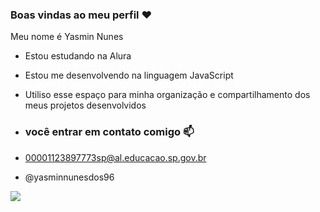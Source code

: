 ### Boas vindas ao meu perfil ❤️

Meu nome é Yasmin Nunes

- Estou estudando na Alura
- Estou me desenvolvendo na linguagem JavaScript
- Utiliso esse espaço para minha organização e compartilhamento dos meus projetos desenvolvidos

- ### você entrar em contato comigo 📫

- 00001123897773sp@al.educacao.sp.gov.br

- @yasminnunesdos96


![](https://media1.tenor.com/m/1H7MguqsV0kAAAAC/stitch-love.gif)
